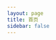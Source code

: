 ```yaml
---
layout: page
title: 首页
sidebar: false
---
```


<script setup>
import { computed } from 'vue'
import { data } from './.vitepress/theme/posts.data'
import DetailedPostCard from './.vitepress/theme/DetailedPostCard.vue'

const recentPosts = computed(() => 
  data.posts
    .slice(0, 10)
    .map(item => ({
      ...item,
      date: item.date.string
    }))
)
</script>

<div class="max-w-screen-lg w-full px-6 py-8 my-0 mx-auto">
  <DetailedPostCard
    v-for="(article, index) in recentPosts"
    :key="article.url"
    :url="article.url"
    :title="article.title"
    :abstract="article.abstract"
    :date="article.date"
    :tags="article.tags"
  />
</div>
